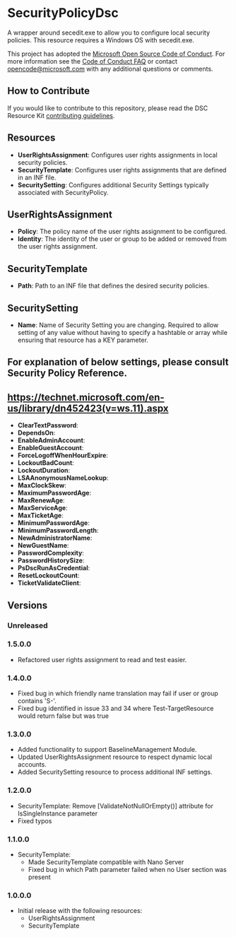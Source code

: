 # SecurityPolicyDsc

A wrapper around secedit.exe to allow you to configure local security policies.  This resource requires a Windows OS with secedit.exe.

This project has adopted the [Microsoft Open Source Code of Conduct](https://opensource.microsoft.com/codeofconduct/).
For more information see the [Code of Conduct FAQ](https://opensource.microsoft.com/codeofconduct/faq/) or contact [opencode@microsoft.com](mailto:opencode@microsoft.com) with any additional questions or comments.

## How to Contribute

If you would like to contribute to this repository, please read the DSC Resource Kit [contributing guidelines](https://github.com/PowerShell/DscResource.Kit/blob/master/CONTRIBUTING.md).

## Resources

* **UserRightsAssignment**: Configures user rights assignments in local security policies.
* **SecurityTemplate**: Configures user rights assignments that are defined in an INF file.
* **SecuritySetting**: Configures additional Security Settings typically associated with SecurityPolicy.

## UserRightsAssignment

* **Policy**: The policy name of the user rights assignment to be configured.
* **Identity**: The identity of the user or group to be added or removed from the user rights assignment.

## SecurityTemplate

* **Path**: Path to an INF file that defines the desired security policies.

## SecuritySetting

* **Name**: Name of Security Setting you are changing. Required to allow setting of any value without having to specify a hashtable or array while ensuring that resource has a KEY parameter.
## For explanation of below settings, please consult Security Policy Reference.
## https://technet.microsoft.com/en-us/library/dn452423(v=ws.11).aspx
* **ClearTextPassword**:
* **DependsOn**:
* **EnableAdminAccount**:
* **EnableGuestAccount**:
* **ForceLogoffWhenHourExpire**:
* **LockoutBadCount**:
* **LockoutDuration**:
* **LSAAnonymousNameLookup**:
* **MaxClockSkew**:
* **MaximumPasswordAge**:
* **MaxRenewAge**:
* **MaxServiceAge**:
* **MaxTicketAge**:
* **MinimumPasswordAge**:
* **MinimumPasswordLength**:
* **NewAdministratorName**:
* **NewGuestName**:
* **PasswordComplexity**:
* **PasswordHistorySize**:
* **PsDscRunAsCredential**:
* **ResetLockoutCount**:
* **TicketValidateClient**:

## Versions

### Unreleased

### 1.5.0.0
* Refactored user rights assignment to read and test easier. 

### 1.4.0.0

* Fixed bug in which friendly name translation may fail if user or group contains 'S-'.
* Fixed bug identified in issue 33 and 34 where Test-TargetResource would return false but was true

### 1.3.0.0

* Added functionality to support BaselineManagement Module.
* Updated UserRightsAssignment resource to respect dynamic local accounts.
* Added SecuritySetting resource to process additional INF settings.

### 1.2.0.0

* SecurityTemplate: Remove [ValidateNotNullOrEmpty()] attribute for IsSingleInstance parameter
* Fixed typos

### 1.1.0.0

* SecurityTemplate:
  * Made SecurityTemplate compatible with Nano Server
  * Fixed bug in which Path parameter failed when no User section was present

### 1.0.0.0

* Initial release with the following resources:
  * UserRightsAssignment
  * SecurityTemplate
